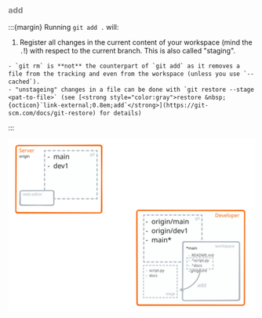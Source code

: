 ### <strong style="color:gray">add</strong>

<!-- pages-include -->
:::{margin}
Running `git add .` will:
1. Register all changes in the current content of your workspace (mind the `.`!) with respect to the current branch. This is also called "staging".

```{note}
- `git rm` is **not** the counterpart of `git add` as it removes a file from the tracking and even from the workspace (unless you use `--cached`).
- "unstageing" changes in a file can be done with `git restore --stage <pat-to-file>` (see [<strong style="color:gray">restore &nbsp;{octicon}`link-external;0.8em;add`</strong>](https://git-scm.com/docs/git-restore) for details)
```
:::

![add view](figures/add_view.svg)
